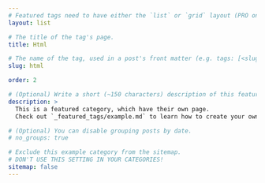 ```yaml
---
# Featured tags need to have either the `list` or `grid` layout (PRO only).
layout: list

# The title of the tag's page.
title: Html

# The name of the tag, used in a post's front matter (e.g. tags: [<slug>]).
slug: html

order: 2

# (Optional) Write a short (~150 characters) description of this featured tag.
description: >
  This is a featured category, which have their own page.
  Check out `_featured_tags/example.md` to learn how to create your own.

# (Optional) You can disable grouping posts by date.
# no_groups: true

# Exclude this example category from the sitemap.
# DON'T USE THIS SETTING IN YOUR CATEGORIES!
sitemap: false
---
```

